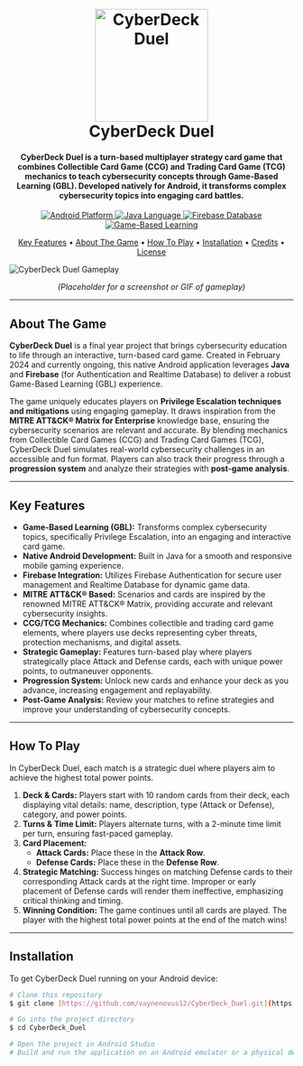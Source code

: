 <h1 align="center">
  <br>
  <a href="#"><img src="https://github.com/user-attachments/assets/PLACEHOLDER_IMAGE_ID_1" alt="CyberDeck Duel" width="200"></a>
  <br>
  CyberDeck Duel
  <br>
</h1>

<h4 align="center">CyberDeck Duel is a turn-based multiplayer strategy card game that combines Collectible Card Game (CCG) and Trading Card Game (TCG) mechanics to teach cybersecurity concepts through Game-Based Learning (GBL). Developed natively for Android, it transforms complex cybersecurity topics into engaging card battles.</h4>

<p align="center">
  <a href="#">
    <img src="https://img.shields.io/badge/Platform-Android-green"
             alt="Android Platform">
  </a>
  <a href="#">
    <img src="https://img.shields.io/badge/Language-Java-blue"
             alt="Java Language">
  </a>
  <a href="#">
    <img src="https://img.shields.io/badge/Database-Firebase-orange"
             alt="Firebase Database">
  </a>
  <a href="#">
    <img src="https://img.shields.io/badge/Concept-GBL-purple"
             alt="Game-Based Learning">
  </a>
</p>

<p align="center">
  <a href="#key-features">Key Features</a> •
  <a href="#about-the-game">About The Game</a> •
  <a href="#how-to-play">How To Play</a> •
  <a href="#installation">Installation</a> •
  <a href="#credits">Credits</a> •
  <a href="#license">License</a>
</p>

![CyberDeck Duel Gameplay](https://github.com/user-attachments/assets/PLACEHOLDER_IMAGE_ID_2)
<p align="center"><i>(Placeholder for a screenshot or GIF of gameplay)</i></p>

---

## About The Game

**CyberDeck Duel** is a final year project that brings cybersecurity education to life through an interactive, turn-based card game. Created in February 2024 and currently ongoing, this native Android application leverages **Java** and **Firebase** (for Authentication and Realtime Database) to deliver a robust Game-Based Learning (GBL) experience.

The game uniquely educates players on **Privilege Escalation techniques and mitigations** using engaging gameplay. It draws inspiration from the **MITRE ATT&CK® Matrix for Enterprise** knowledge base, ensuring the cybersecurity scenarios are relevant and accurate. By blending mechanics from Collectible Card Games (CCG) and Trading Card Games (TCG), CyberDeck Duel simulates real-world cybersecurity challenges in an accessible and fun format. Players can also track their progress through a **progression system** and analyze their strategies with **post-game analysis**.

---

## Key Features

* **Game-Based Learning (GBL):** Transforms complex cybersecurity topics, specifically Privilege Escalation, into an engaging and interactive card game.
* **Native Android Development:** Built in Java for a smooth and responsive mobile gaming experience.
* **Firebase Integration:** Utilizes Firebase Authentication for secure user management and Realtime Database for dynamic game data.
* **MITRE ATT&CK® Based:** Scenarios and cards are inspired by the renowned MITRE ATT&CK® Matrix, providing accurate and relevant cybersecurity insights.
* **CCG/TCG Mechanics:** Combines collectible and trading card game elements, where players use decks representing cyber threats, protection mechanisms, and digital assets.
* **Strategic Gameplay:** Features turn-based play where players strategically place Attack and Defense cards, each with unique power points, to outmaneuver opponents.
* **Progression System:** Unlock new cards and enhance your deck as you advance, increasing engagement and replayability.
* **Post-Game Analysis:** Review your matches to refine strategies and improve your understanding of cybersecurity concepts.

---

## How To Play

In CyberDeck Duel, each match is a strategic duel where players aim to achieve the highest total power points.

1.  **Deck & Cards:** Players start with 10 random cards from their deck, each displaying vital details: name, description, type (Attack or Defense), category, and power points.
2.  **Turns & Time Limit:** Players alternate turns, with a 2-minute time limit per turn, ensuring fast-paced gameplay.
3.  **Card Placement:**
    * **Attack Cards:** Place these in the **Attack Row**.
    * **Defense Cards:** Place these in the **Defense Row**.
4.  **Strategic Matching:** Success hinges on matching Defense cards to their corresponding Attack cards at the right time. Improper or early placement of Defense cards will render them ineffective, emphasizing critical thinking and timing.
5.  **Winning Condition:** The game continues until all cards are played. The player with the highest total power points at the end of the match wins!

---

## Installation

To get CyberDeck Duel running on your Android device:

```bash
# Clone this repository
$ git clone [https://github.com/vaynenovus12/CyberDeck_Duel.git](https://github.com/vaynenovus12/CyberDeck_Duel.git)

# Go into the project directory
$ cd CyberDeck_Duel

# Open the project in Android Studio
# Build and run the application on an Android emulator or a physical device.
